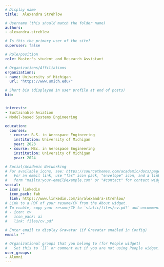 ```yaml
---
# Display name
title:  Alexandra Strehlow

# Username (this should match the folder name)
authors:
- alexandra-strehlow

# Is this the primary user of the site?
superuser: false

# Role/position
role: Master's student and Research Assistant

# Organizations/Affiliations
organizations:
- name: University of Michigan
  url: "https://www.umich.edu/"

# Short bio (displayed in user profile at end of posts)
bio: 


interests:
- Sustainable Aviation
- Model-based Systems Engineering

education:
  courses:
  - course: B.S. in Aerospace Engineering
    institution: University of Michigan
    year: 2023
  - course: MSc. in Aerospace Engineering
    institution: University of Michigan
    year: 2024

# Social/Academic Networking
# For available icons, see: https://sourcethemes.com/academic/docs/page-builder/#icons
#   For an email link, use "fas" icon pack, "envelope" icon, and a link in the
#   form "mailto:your-email@example.com" or "#contact" for contact widget.
social:
- icon: linkedin
  icon_pack: fab
  link: https://www.linkedin.com/in/alexandra-strehlow/
# Link to a PDF of your resume/CV from the About widget.
# To enable, copy your resume/CV to `static/files/cv.pdf` and uncomment the lines below.
# - icon: cv
#   icon_pack: ai
#   link: files/cv.pdf

# Enter email to display Gravatar (if Gravatar enabled in Config)
email: ""

# Organizational groups that you belong to (for People widget)
#   Set this to `[]` or comment out if you are not using People widget.
user_groups:
- Alumni
---
```

